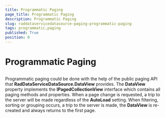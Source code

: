 ```yaml
---
title: Programmatic Paging
page_title: Programmatic Paging
description: Programmatic Paging
slug: raddataservicedatasource-paging-programmatic-paging
tags: programmatic,paging
published: True
position: 0
---
```


# Programmatic Paging



## 

Programmatic paging could be done with the help of the public paging API that __RadDataServiceDataSource.DataView__ provides. The __DataView__ property implements the __IPagedCollectionView__ interface which contains all paging methods and properties. When a page change is requested, a trip to the server will be made regardless of the __AutoLoad__ setting. When filtering, sorting or grouping occurs, a trip to the server is made, the __DataView__ is re-created and always returns to the first page.  
